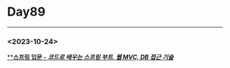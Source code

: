 # Day89

---

### <2023-10-24>

[****스프링 입문 - *코드로 배우는 스프링 부트, 웹 MVC, DB 접근 기술***](https://www.notion.so/MVC-DB-ae27800ca10c4032aaf92282e936bdfd?pvs=21)